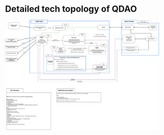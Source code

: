 # Detailed tech topology of QDAO

![QDAO Topology picture](https://github.com/Qrucial/QRUCIAL-DAO/raw/main/docs/QDAO_Full_Topology.drawio.png)